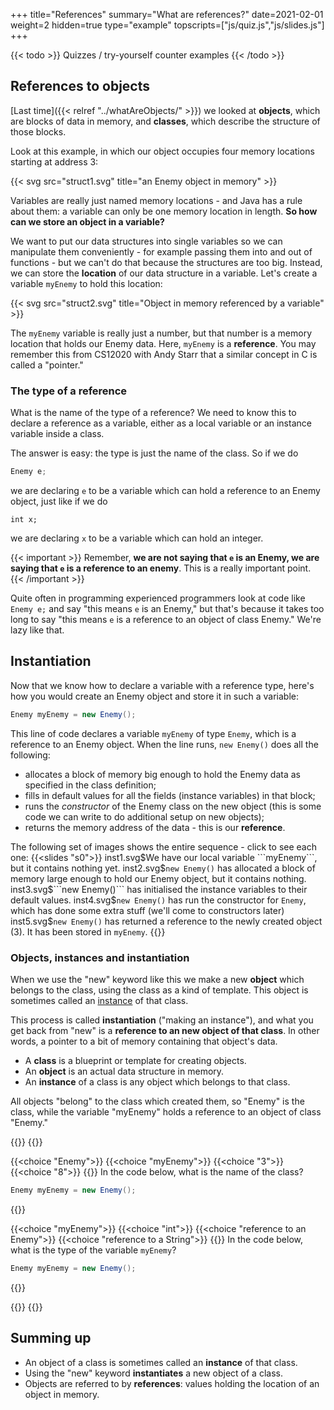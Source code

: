 +++
title="References"
summary="What are references?"
date=2021-02-01
weight=2
hidden=true
type="example"
topscripts=["js/quiz.js","js/slides.js"]
+++

{{< todo >}}
Quizzes / try-yourself counter examples
{{< /todo >}}


## References to objects
[Last time]({{< relref "../whatAreObjects/" >}}) we looked at **objects**, which are
blocks of data in memory, and **classes**, which describe the structure
of those blocks.

Look at this example, in which our object occupies four memory locations
starting at address 3:

{{< svg src="struct1.svg" title="an Enemy object in memory" >}}

Variables are really just named memory locations - and Java has a rule about them:
a variable can only be one memory location in length. **So how can we store an object
in a variable?**

We want to put our data structures into single variables so we can manipulate them
conveniently - for example passing them into and out of functions -
but we can't do that because the
structures are too big. 
Instead, we can store the **location** of our data structure in a variable.
Let's create a variable ```myEnemy``` to hold this location:

{{< svg src="struct2.svg" title="Object in memory referenced by a variable" >}}

The ```myEnemy``` variable is really just a number, but that number is 
a memory location that holds our Enemy data. Here, ```myEnemy``` is a
**reference**. You may remember this from CS12020 with Andy Starr that
a similar concept in C is called a "pointer."

### The type of a reference  
What is the name of the type of a reference? We need to know this to declare
a reference as a variable, either as a local variable or an instance
variable inside a class. 

The answer is easy: the type is just the name of the class. So if we do
```java
Enemy e;
```
we are declaring ```e``` to be a variable which can hold a reference
to an Enemy object, just like if we do
```
int x;
```
we are declaring ```x``` to be a variable which can hold an integer.

{{< important >}}
Remember, **we are not saying that ```e``` is an Enemy, we are saying
that ```e``` is a reference to an enemy**. This is a really important
point.
{{< /important >}}

Quite often in programming
experienced programmers look at code like
```Enemy e;```
and say "this means ```e``` is an Enemy," but that's because it takes
too long to say "this means ```e``` is a reference to an object of
class Enemy." We're lazy like that.

## Instantiation

Now that we know how to declare a variable with a reference type,
here's how you would create an Enemy object and store it in such a variable:
```java
Enemy myEnemy = new Enemy();
```
This line of code declares a variable ```myEnemy``` of type ```Enemy```, which
is a reference to an Enemy object. When the line runs, 
``new Enemy()`` does all the following:
* allocates a block of memory big enough to hold the Enemy data as specified
in the class definition;
* fills in default values for all the fields (instance variables) in that
block;
* runs the *constructor* of the Enemy class on the new object (this is some code
we can write to do additional setup on new objects);
* returns the memory address of the data - this is our **reference**.

The following set of images shows the entire sequence - click to see each one:
{{<slides "s0">}}
inst1.svg$We have our local variable ```myEnemy```, but it contains nothing yet. 
inst2.svg$```new Enemy()``` has allocated a block of memory large enough to hold our Enemy object, but it contains nothing.
inst3.svg$```new Enemy()``` has initialised the instance variables to their default values.
inst4.svg$```new Enemy()``` has run the constructor for ```Enemy```, which has done some extra stuff (we'll come to constructors later)
inst5.svg$```new Enemy()``` has returned a reference to the newly created object (3). It has been stored in ```myEnemy```.
{{</slides>}}

### Objects, instances and instantiation
When we use the "new" keyword like this we make a new **object** which
belongs to the class, using the class as a kind of template. This object
is sometimes called an [instance](https://www.thefreedictionary.com/instance)
of that class.

This process is called **instantiation** ("making an instance"),
and what you get back
from "new" is a **reference to an new object of that class**. In
other words, a pointer to a bit of memory containing that object's data.

* A **class** is a blueprint or template for creating objects.
* An **object** is an actual data structure in memory.
* An **instance** of a class is any object which belongs to that class.

All objects "belong" to the class which created them, so "Enemy" is the class,
while the variable "myEnemy" holds a reference to an object of class "Enemy."

{{<spoiler text="Click to show (or hide) another quick quiz">}}
{{<quiz quiz1>}}

{{<choice "Enemy">}}
{{<choice "myEnemy">}}
{{<choice "3">}}
{{<choice "8">}}
{{<question answers="1" hint="Remember, the class is the kind of object we are making.">}}
In the code below, what is the name of the class?
```java
Enemy myEnemy = new Enemy();
```
{{</question>}}

{{<choice "myEnemy">}}
{{<choice "int">}}
{{<choice "reference to an Enemy">}}
{{<choice "reference to a String">}}
{{<question answers="3" hint="It is a reference, but it is written as just Enemy">}}
In the code below, what is the type of the variable ```myEnemy```?
```java
Enemy myEnemy = new Enemy();
```
{{</question>}}

{{</quiz>}}
{{</spoiler>}}

## Summing up
* An object of a class is sometimes called an **instance** of that class.
* Using the "new" keyword **instantiates** a new object of a class.
* Objects are referred to by **references**: values
holding the location of an object in memory.

